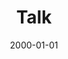 ---
title: "Talk"
collection: talks
type: "Talk"
permalink: /talks/curitiba
venue: "University"
date: 2000-01-01
location: "Curitiba, Brazil"
---